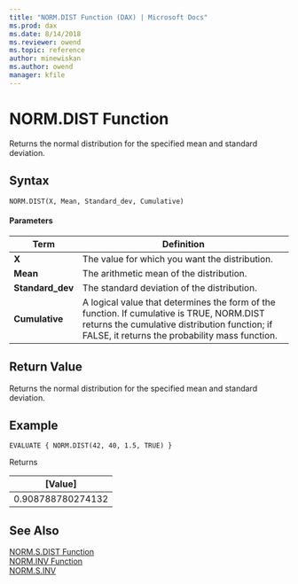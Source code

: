 ```yaml
---
title: "NORM.DIST Function (DAX) | Microsoft Docs"
ms.prod: dax
ms.date: 8/14/2018
ms.reviewer: owend
ms.topic: reference
author: minewiskan
ms.author: owend
manager: kfile
---
```

# NORM.DIST Function
Returns the normal distribution for the specified mean and standard deviation. 
 
  
## Syntax  
  
```  
NORM.DIST(X, Mean, Standard_dev, Cumulative)  
```  
  
#### Parameters  
  
|Term|Definition|  
|--------|--------------|  
|**X**|The value for which you want the distribution.|  
|**Mean** |The arithmetic mean of the distribution.|
|**Standard_dev**|The standard deviation of the distribution.|
|**Cumulative**|A logical value that determines the form of the function. If cumulative is TRUE, NORM.DIST returns the cumulative distribution function; if FALSE, it returns the probability mass function.|
  
## Return Value  
Returns the normal distribution for the specified mean and standard deviation.  
  
## Example  
  
```  
EVALUATE { NORM.DIST(42, 40, 1.5, TRUE) }
```  
Returns

|[Value]  |
|---------|
|0.908788780274132     |


## See Also  

[NORM.S.DIST Function](norm-s-dist-dax.md)   
[NORM.INV Function](norm-inv-dax.md)   
[NORM.S.INV](norm-s-inv-dax.md)   
  
